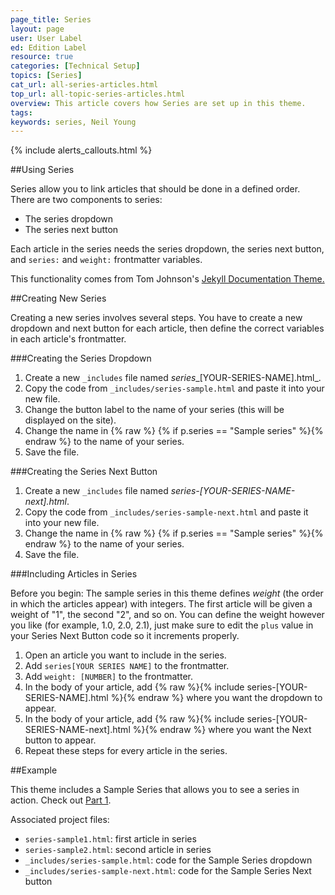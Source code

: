 ```yaml
---
page_title: Series
layout: page
user: User Label
ed: Edition Label
resource: true
categories: [Technical Setup]
topics: [Series]
cat_url: all-series-articles.html
top_url: all-topic-series-articles.html
overview: This article covers how Series are set up in this theme.
tags:
keywords: series, Neil Young
---
```

{% include alerts_callouts.html %}

##Using Series

Series allow you to link articles that should be done in a defined order.
There are two components to series:

- The series dropdown
- The series next button

Each article in the series needs the series dropdown, the series next button, and ```series:``` and ```weight:``` frontmatter variables.

This functionality comes from Tom Johnson's <a href="https://github.com/tomjohnson1492/documentation-theme-jekyll">Jekyll Documentation Theme.</a>

##Creating New Series

Creating a new series involves several steps. You have to create a new dropdown and next button for each article, then define the correct variables in each article's frontmatter.


###Creating the Series Dropdown

1. Create a new ```_includes``` file named _series__[YOUR-SERIES-NAME].html_.
2. Copy the code from ```_includes/series-sample.html``` and paste it into your new file.
3. Change the button label to the name of your series (this will be displayed on the site).
4. Change the name in {% raw %} {% if p.series == "Sample series" %}{% endraw %} to the name of your series.
5. Save the file.

###Creating the Series Next Button

1. Create a new ```_includes``` file named _series-[YOUR-SERIES-NAME-next].html_.
2. Copy the code from ```_includes/series-sample-next.html``` and paste it into your new file.
3. Change the name in {% raw %} {% if p.series == "Sample series" %}{% endraw %} to the name of your series.
5. Save the file.

###Including Articles in Series

Before you begin:
The sample series in this theme defines _weight_ (the order in which the articles appear) with integers. The first article will be given a weight of "1", the second "2", and so on. You can define the weight however you like (for example, 1.0, 2.0, 2.1), just make sure to edit the ```plus``` value in your Series Next Button code so it increments properly.

1. Open an article you want to include in the series.
2. Add ```series[YOUR SERIES NAME]``` to the frontmatter.
3. Add ```weight: [NUMBER]``` to the frontmatter.
4. In the body of your article, add {% raw %}{% include series-[YOUR-SERIES-NAME].html  %}{% endraw %} where you want the dropdown to appear.
5. In the body of your article, add {% raw %}{% include series-[YOUR-SERIES-NAME-next].html  %}{% endraw %} where you want the Next button to appear.
6. Repeat these steps for every article in the series.

##Example

This theme includes a Sample Series that allows you to see a series in action.
Check out [Part 1](series-sample1.html).

Associated project files:

- ```series-sample1.html```: first article in series
- ```series-sample2.html```: second article in series
- ```_includes/series-sample.html```: code for the Sample Series dropdown
- ```_includes/series-sample-next.html```: code for the Sample Series Next button
